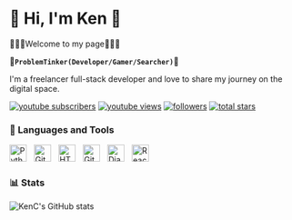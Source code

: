 # 📌 Hi, I'm Ken 📌

🚧🚧🚧Welcome to my page🚧🚧🚧

**🚥`ProblemTinker(Developer/Gamer/Searcher)`🚥**

I'm a freelancer full-stack developer and love to share my journey on the digital space. 

  <p align="left">
        <a href="https://www.youtube.com/c/Studio80Eight?sub_confirmation=1">
          <img alt="youtube subscribers" title="Subscribe to my YouTube channel" src="https://custom-icon-badges.demolab.com/youtube/channel/subscribers/UCN9BbNXR2AyPVZ903FzMzsg?color=%23E05D44&label=SUBSCRIBE&logo=video&logoColor=white&style=for-the-badge&labelColor=CE4630"/></a> 
        <a href="https://www.youtube.com/c/Studio80Eight">
          <img alt="youtube views" title="YouTube views" src="https://custom-icon-badges.demolab.com/youtube/channel/views/UCN9BbNXR2AyPVZ903FzMzsg?color=%23E1AD0E&logo=eye&logoColor=white&style=for-the-badge&labelColor=C79600"/></a> 
        <a href="https://github.com/KenC21?tab=followers">
          <img alt="followers" title="Follow me on Github" src="https://custom-icon-badges.demolab.com/github/followers/KenC21?color=236ad3&labelColor=1155ba&style=for-the-badge&logo=person-add&label=Follow&logoColor=white"/></a>
        <a href="https://github.com/KenC21?tab=repositories&sort=stargazers">
          <img alt="total stars" title="Total stars on GitHub" src="https://custom-icon-badges.demolab.com/github/stars/KenC21?color=55960c&style=for-the-badge&labelColor=488207&logo=star"/></a>
    </p>



### 🧰 Languages and Tools

  <img align="left" alt="Python" width="30px" style="padding-right:10px;" src="https://cdn.jsdelivr.net/gh/devicons/devicon/icons/python/python-plain.svg" />
  <img align="left" alt="Git" width="30px" style="padding-right:10px;" src="https://cdn.jsdelivr.net/gh/devicons/devicon/icons/git/git-original.svg" />
  <img align="left" alt="HTML" width="30px" style="padding-right:10px;" src="https://cdn.jsdelivr.net/gh/devicons/devicon/icons/html5/html5-plain.svg" />
  <img align="left" alt="GitHub" width="30px" style="padding-right:10px;" src="https://cdn.jsdelivr.net/gh/devicons/devicon/icons/github/github-original.svg" />
  <img align="left" alt="Django" width="30px" style="padding-right:10px;" src="https://cdn.jsdelivr.net/gh/devicons/devicon/icons/django/django-plain-wordmark.svg"/>
  <img align="left" alt="React" width="30px" style="padding-right:10px;" src="https://cdn.jsdelivr.net/gh/devicons/devicon/icons/react/react-original.svg" />

<br />

#



### 📊 Stats

![KenC's GitHub stats](https://github-readme-stats.vercel.app/api?username=kenC21&show_icons=true&theme=gruvbox)




[youtube]: https://youtube.com/Studio80Eight
